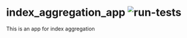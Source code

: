 # index_aggregation_app ![run-tests](https://github.com/abacusbio/index_aggregation_app/actions/workflows/run-tests.yml/badge.svg?branch=testing&event=push)


This is an app for index aggregation

